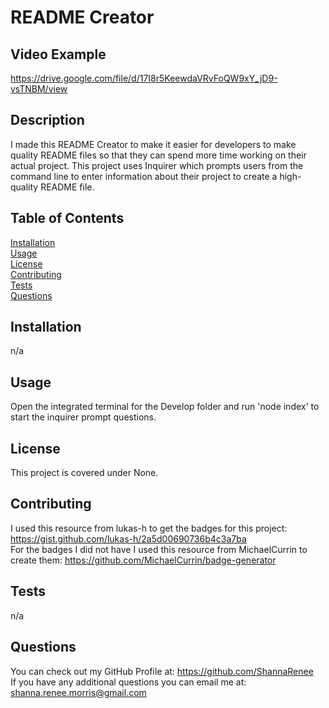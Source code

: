 # README Creator

## Video Example
https://drive.google.com/file/d/17I8r5KeewdaVRvFoQW9xY_jD9-vsTNBM/view

## Description
I made this README Creator to make it easier for developers to make quality README files so that they can spend more time working on their actual project. This project uses Inquirer which prompts users from the command line to enter information about their project to create a high-quality README file.

## Table of Contents
[Installation](#installation)<br>
[Usage](#usage)<br>
[License](#license)<br>
[Contributing](#contributing)<br>
[Tests](#tests)<br>
[Questions](#questions)

## Installation
n/a

## Usage
Open the integrated terminal for the Develop folder and run 'node index' to start the inquirer prompt questions.

## License
This project is covered under None.<br>


## Contributing
I used this resource from lukas-h to get the badges for this project: https://gist.github.com/lukas-h/2a5d00690736b4c3a7ba <br>
For the badges I did not have I used this resource from MichaelCurrin to create them: https://github.com/MichaelCurrin/badge-generator

## Tests
n/a

## Questions
You can check out my GitHub Profile at:
https://github.com/ShannaRenee<br>
If you have any additional questions you can email me at:
shanna.renee.morris@gmail.com
